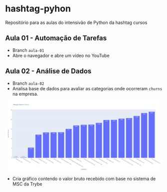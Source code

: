 # hashtag-pyhon
Repositório para as aulas do intensivão de Python da hashtag cursos

## Aula 01 - Automação de Tarefas

 - Branch `aula-01`
 - Abre o navegador e abre um vídeo no YouTube

## Aula 02 - Análise de Dados
 - Branch `aula-02`
 - Analisa base de dados para avaliar as categorias onde ocorreram `churns` na empresa.

 ![plot_plotly](aula-02.png)

 - Cria gráfico contendo o valor bruto recebido com base no sistema de MSC da Trybe